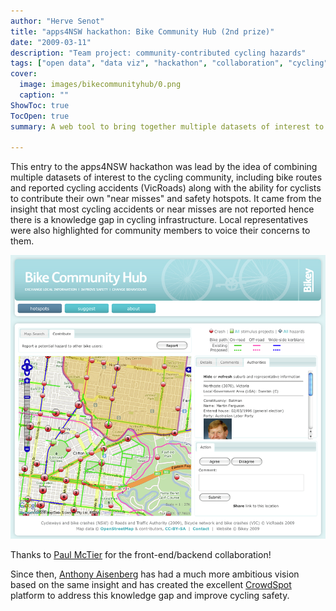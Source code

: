 ```yaml
---
author: "Herve Senot"
title: "apps4NSW hackathon: Bike Community Hub (2nd prize)"
date: "2009-03-11"
description: "Team project: community-contributed cycling hazards"
tags: ["open data", "data viz", "hackathon", "collaboration", "cycling"]
cover:
  image: images/bikecommunityhub/0.png
  caption: ""
ShowToc: true
TocOpen: true
summary: A web tool to bring together multiple datasets of interest to the cycling community, including bike routes and reported cycling accidents (VicRoads) along with the ability for cyclists to contribute their own "near misses" and safety hotspots.

---
```


This entry to the apps4NSW hackathon was lead by the idea of combining multiple datasets of interest to the cycling community, including bike routes and reported cycling accidents (VicRoads) along with the ability for cyclists to contribute their own "near misses" and safety hotspots. It came from the insight that most cycling accidents or near misses are not reported hence there is a knowledge gap in cycling infrastructure. Local representatives were also highlighted for community members to voice their concerns to them.

![Bike Community Hub](/images/bikecommunityhub/1.png)

Thanks to [Paul McTier](https://www.linkedin.com/in/paul-mactier-5b008b172/) for the front-end/backend collaboration!

Since then, [Anthony Aisenberg](https://www.linkedin.com/in/anthony-aisenberg-30192728/) has had a much more ambitious vision based on the same insight and has created the excellent [CrowdSpot](https://crowdspot.com.au/) platform to address this knowledge gap and improve cycling safety.
